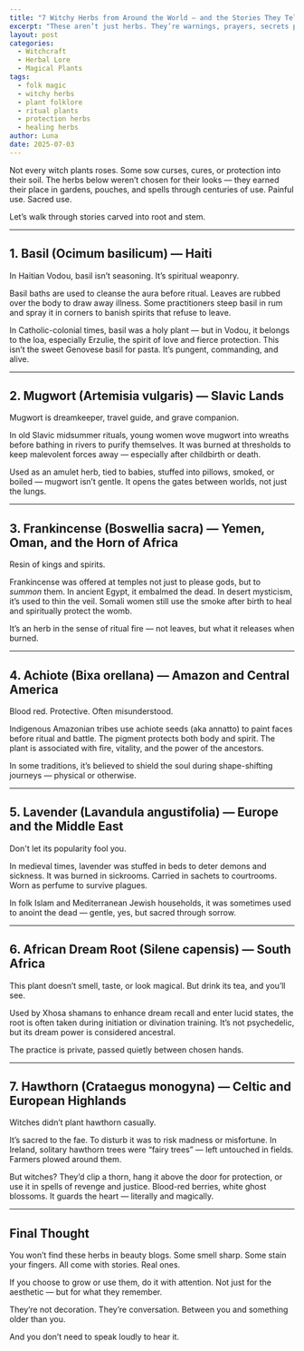 ```yaml
---
title: "7 Witchy Herbs from Around the World — and the Stories They Tell"
excerpt: "These aren’t just herbs. They’re warnings, prayers, secrets passed in whispers. From Haitian basil to Slavic mugwort, meet the plants that witches trusted long before Instagram spells and matcha moon water."
layout: post
categories:
  - Witchcraft
  - Herbal Lore
  - Magical Plants
tags:
  - folk magic
  - witchy herbs
  - plant folklore
  - ritual plants
  - protection herbs
  - healing herbs
author: Luna
date: 2025-07-03
---
```



Not every witch plants roses. Some sow curses, cures, or protection into their soil. The herbs below weren’t chosen for their looks — they earned their place in gardens, pouches, and spells through centuries of use. Painful use. Sacred use.

Let’s walk through stories carved into root and stem.

---

## 1. Basil (Ocimum basilicum) — Haiti

In Haitian Vodou, basil isn’t seasoning. It’s spiritual weaponry.

Basil baths are used to cleanse the aura before ritual. Leaves are rubbed over the body to draw away illness. Some practitioners steep basil in rum and spray it in corners to banish spirits that refuse to leave.

In Catholic-colonial times, basil was a holy plant — but in Vodou, it belongs to the loa, especially Erzulie, the spirit of love and fierce protection. This isn’t the sweet Genovese basil for pasta. It’s pungent, commanding, and alive.

---

## 2. Mugwort (Artemisia vulgaris) — Slavic Lands

Mugwort is dreamkeeper, travel guide, and grave companion.

In old Slavic midsummer rituals, young women wove mugwort into wreaths before bathing in rivers to purify themselves. It was burned at thresholds to keep malevolent forces away — especially after childbirth or death.

Used as an amulet herb, tied to babies, stuffed into pillows, smoked, or boiled — mugwort isn’t gentle. It opens the gates between worlds, not just the lungs.

---

## 3. Frankincense (Boswellia sacra) — Yemen, Oman, and the Horn of Africa

Resin of kings and spirits.

Frankincense was offered at temples not just to please gods, but to *summon* them. In ancient Egypt, it embalmed the dead. In desert mysticism, it’s used to thin the veil. Somali women still use the smoke after birth to heal and spiritually protect the womb.

It’s an herb in the sense of ritual fire — not leaves, but what it releases when burned.

---

## 4. Achiote (Bixa orellana) — Amazon and Central America

Blood red. Protective. Often misunderstood.

Indigenous Amazonian tribes use achiote seeds (aka annatto) to paint faces before ritual and battle. The pigment protects both body and spirit. The plant is associated with fire, vitality, and the power of the ancestors.

In some traditions, it’s believed to shield the soul during shape-shifting journeys — physical or otherwise.

---

## 5. Lavender (Lavandula angustifolia) — Europe and the Middle East

Don't let its popularity fool you.

In medieval times, lavender was stuffed in beds to deter demons and sickness. It was burned in sickrooms. Carried in sachets to courtrooms. Worn as perfume to survive plagues.

In folk Islam and Mediterranean Jewish households, it was sometimes used to anoint the dead — gentle, yes, but sacred through sorrow.

---

## 6. African Dream Root (Silene capensis) — South Africa

This plant doesn’t smell, taste, or look magical. But drink its tea, and you’ll see.

Used by Xhosa shamans to enhance dream recall and enter lucid states, the root is often taken during initiation or divination training. It’s not psychedelic, but its dream power is considered ancestral.

The practice is private, passed quietly between chosen hands.

---

## 7. Hawthorn (Crataegus monogyna) — Celtic and European Highlands

Witches didn’t plant hawthorn casually.

It’s sacred to the fae. To disturb it was to risk madness or misfortune. In Ireland, solitary hawthorn trees were “fairy trees” — left untouched in fields. Farmers plowed around them.

But witches? They’d clip a thorn, hang it above the door for protection, or use it in spells of revenge and justice. Blood-red berries, white ghost blossoms. It guards the heart — literally and magically.

---

## Final Thought

You won’t find these herbs in beauty blogs. Some smell sharp. Some stain your fingers. All come with stories. Real ones.

If you choose to grow or use them, do it with attention. Not just for the aesthetic — but for what they remember.

They’re not decoration. They’re conversation. Between you and something older than you.

And you don’t need to speak loudly to hear it.
